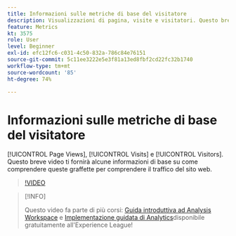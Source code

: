 ```yaml
---
title: Informazioni sulle metriche di base del visitatore
description: Visualizzazioni di pagina, visite e visitatori. Questo breve video ti fornirà alcune informazioni di base su come comprendere queste graffette per comprendere il traffico del sito web.
feature: Metrics
kt: 3575
role: User
level: Beginner
exl-id: efc12fc6-c031-4c50-832a-786c84e76151
source-git-commit: 5c11ee3222e5e3f81a13ed8fbf2cd22fc32b1740
workflow-type: tm+mt
source-wordcount: '85'
ht-degree: 74%

---
```


# Informazioni sulle metriche di base del visitatore

[!UICONTROL Page Views], [!UICONTROL Visits] e [!UICONTROL Visitors]. Questo breve video ti fornirà alcune informazioni di base su come comprendere queste graffette per comprendere il traffico del sito web.

>[!VIDEO](https://video.tv.adobe.com/v/28774/?quality=12)

>[!INFO]
>
> Questo video fa parte di più corsi: [Guida introduttiva ad Analysis Workspace](https://experienceleague.adobe.com/?recommended=Analytics-U-1-2020.1.workspace&amp;lang=it) e [Implementazione guidata di Analytics](https://experienceleague.adobe.com/?recommended=Analytics-D-1-2019.1)disponibile gratuitamente all&#39;Experience League!
